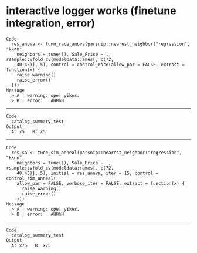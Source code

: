 # interactive logger works (finetune integration, error)

    Code
      res_anova <- tune_race_anova(parsnip::nearest_neighbor("regression", "kknn",
        neighbors = tune()), Sale_Price ~ ., rsample::vfold_cv(modeldata::ames[, c(72,
        40:45)], 5), control = control_race(allow_par = FALSE, extract = function(x) {
        raise_warning()
        raise_error()
      }))
    Message
      > A | warning: ope! yikes.
      > B | error:   AHHhH

---

    Code
      catalog_summary_test
    Output
      A: x5   B: x5

---

    Code
      res_sa <- tune_sim_anneal(parsnip::nearest_neighbor("regression", "kknn",
        neighbors = tune()), Sale_Price ~ ., rsample::vfold_cv(modeldata::ames[, c(72,
        40:45)], 5), initial = res_anova, iter = 15, control = control_sim_anneal(
        allow_par = FALSE, verbose_iter = FALSE, extract = function(x) {
          raise_warning()
          raise_error()
        }))
    Message
      > A | warning: ope! yikes.
      > B | error:   AHHhH

---

    Code
      catalog_summary_test
    Output
      A: x75   B: x75

